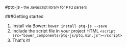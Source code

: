 #ptq-js <small>- the Javascript library for PTQ parsers</small>


###Getting started
1. Install via Bower: ```bower install ptq-js --save```
2. Include the script file in your project HTML ```<script src="bower_components/ptq-js/ptq.min.js"></script>```
3. That's it!


